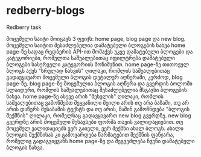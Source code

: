 # redberry-blogs
Redberry task

მოცემული საიტი მოიცავს 3 ფეიჯს: home page, blog page და new blog. მოცემული საიტით შესაძლებელია დამატებული ბლოგების ნახვა home page-ზე სადაც რედბერის API-ით მომაქვს უკვე დამატებული ბლოგები და კატეგორიები, რომელთა საშუალებითაც იფილტრება დამატებული ბლოგები სასურველი კატეგორიის მონიშვნით. home page-ზე თითოეულ ბლოგს აქვს "სრულად ნახვის" ღილაკი, რომლის საშუალებითაც გადავყავართ მოცემული ბლოგის დეტალურ აღწერაში, კერძოდ, blog page-ზე. blog page-ზე მოცემულია ბლოგის აღწერა და გვერდის ბოლოში სლაიდერი, რომლის საშუალებითაც შესაძლებელია მსგავსი ბლოგების ნახვა. home page-ზე ასევე არის "შესვლის" ღილაკი, რომლის საშუალებითაც ვამოწმებთ შეყვანილი მეილი არის თუ არა ბაზაში, თუ არ არის დაწერს შესაბამის ტექსტს და თუ არის, მაშინ გამოჩნდება "ბლოგის შექმნის" ღილაკი, რომელსაც გადავყავართ new blog გვერდზე. new blog გვერდზე არის მოცემული შესავსები ფორმა თავის ვალიდაციებით. თუ მოცემულ ვალიდაციებს ვერ გაივლი, ვერ შექმნი ახალ ბლოგს. ახალი ბლოგის შექმნისას კი გამოვარდება წარმატებით შექმნის ფანჯარა, რომელიც გადაგვიყვანს home page-ზე და შეგვეძლება ჩვენი დამატებული ბლოგის ნახვა.

